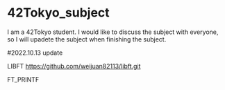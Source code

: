 # 42Tokyo_subject
I am a 42Tokyo student.
I would like to discuss the subject with everyone, so I will upadete the subject when finishing the subject.

#2022.10.13 update

LIBFT
https://github.com/weijuan82113/libft.git

FT_PRINTF


